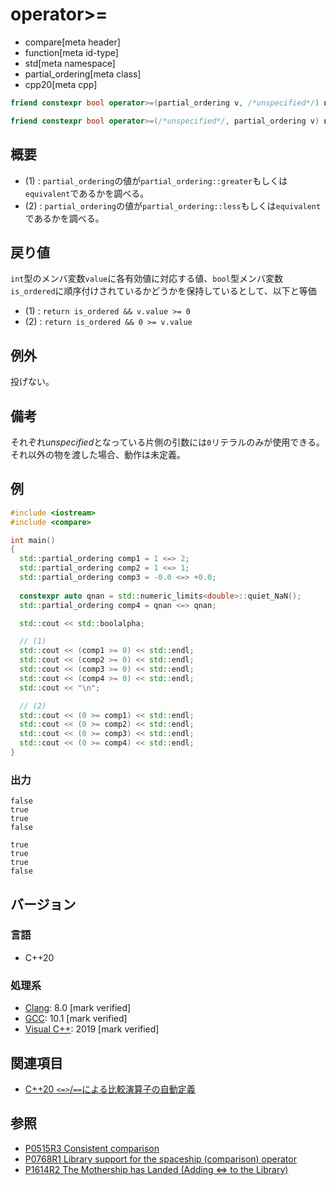# operator>=

* compare[meta header]
* function[meta id-type]
* std[meta namespace]
* partial_ordering[meta class]
* cpp20[meta cpp]

```cpp
friend constexpr bool operator>=(partial_ordering v, /*unspecified*/) noexcept;   // (1)

friend constexpr bool operator>=(/*unspecified*/, partial_ordering v) noexcept;   // (2)
```

## 概要

- (1) : `partial_ordering`の値が`partial_ordering::greater`もしくは`equivalent`であるかを調べる。
- (2) : `partial_ordering`の値が`partial_ordering::less`もしくは`equivalent`であるかを調べる。

## 戻り値

`int`型のメンバ変数`value`に各有効値に対応する値、`bool`型メンバ変数`is_ordered`に順序付けされているかどうかを保持しているとして、以下と等価
- (1) : `return is_ordered && v.value >= 0` 
- (2) : `return is_ordered && 0 >= v.value`

## 例外
投げない。

## 備考

それぞれ*unspecified*となっている片側の引数には`0`リテラルのみが使用できる。それ以外の物を渡した場合、動作は未定義。

## 例
```cpp example
#include <iostream>
#include <compare>

int main()
{
  std::partial_ordering comp1 = 1 <=> 2;
  std::partial_ordering comp2 = 1 <=> 1;
  std::partial_ordering comp3 = -0.0 <=> +0.0;
  
  constexpr auto qnan = std::numeric_limits<double>::quiet_NaN();
  std::partial_ordering comp4 = qnan <=> qnan;

  std::cout << std::boolalpha;

  // (1) 
  std::cout << (comp1 >= 0) << std::endl;
  std::cout << (comp2 >= 0) << std::endl;
  std::cout << (comp3 >= 0) << std::endl;
  std::cout << (comp4 >= 0) << std::endl;
  std::cout << "\n";

  // (2)
  std::cout << (0 >= comp1) << std::endl;
  std::cout << (0 >= comp2) << std::endl;
  std::cout << (0 >= comp3) << std::endl;
  std::cout << (0 >= comp4) << std::endl;
}
```

### 出力
```
false
true
true
false

true
true
true
false
```

## バージョン
### 言語
- C++20

### 処理系
- [Clang](/implementation.md#clang): 8.0 [mark verified]
- [GCC](/implementation.md#gcc): 10.1 [mark verified]
- [Visual C++](/implementation.md#visual_cpp): 2019 [mark verified]

## 関連項目

- [C++20 `<=>`/`==`による比較演算子の自動定義](/lang/cpp20/consistent_comparison.md)


## 参照

- [P0515R3 Consistent comparison](http://wg21.link/p0515)
- [P0768R1 Library support for the spaceship (comparison) operator](http://wg21.link/p0768)
- [P1614R2 The Mothership has Landed (Adding <=> to the Library)](http://wg21.link/p1614)
